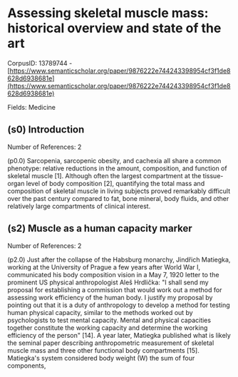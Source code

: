 # Assessing skeletal muscle mass: historical overview and state of the art

CorpusID: 13789744 - [https://www.semanticscholar.org/paper/9876222e744243398954cf3f1de8628d6938681e](https://www.semanticscholar.org/paper/9876222e744243398954cf3f1de8628d6938681e)

Fields: Medicine

## (s0) Introduction
Number of References: 2

(p0.0) Sarcopenia, sarcopenic obesity, and cachexia all share a common phenotype: relative reductions in the amount, composition, and function of skeletal muscle [1]. Although often the largest compartment at the tissue-organ level of body composition [2], quantifying the total mass and composition of skeletal muscle in living subjects proved remarkably difficult over the past century compared to fat, bone mineral, body fluids, and other relatively large compartments of clinical interest.
## (s2) Muscle as a human capacity marker
Number of References: 2

(p2.0) Just after the collapse of the Habsburg monarchy, Jindřich Matiegka, working at the University of Prague a few years after World War I, communicated his body composition vision in a May 7, 1920 letter to the prominent US physical anthropologist Aleš Hrdlička: "I shall send my proposal for establishing a commission that would work out a method for assessing work efficiency of the human body. I justify my proposal by pointing out that it is a duty of anthropology to develop a method for testing human physical capacity, similar to the methods worked out by psychologists to test mental capacity. Mental and physical capacities together constitute the working capacity and determine the working efficiency of the person" [14]. A year later, Matiegka published what is likely the seminal paper describing anthropometric measurement of skeletal muscle mass and three other functional body compartments [15]. Matiegka's system considered body weight (W) the sum of four components,
